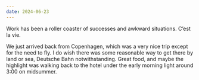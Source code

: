 ```yaml
---
date: 2024-06-23
---
```


Work has been a roller coaster of successes and awkward situations. C’est la vie.

We just arrived back from Copenhagen, which was a very nice trip except for the need to fly. I do wish there was some reasonable way to get there by land or sea, Deutsche Bahn notwithstanding. Great food, and maybe the highlight was walking back to the hotel under the early morning light around 3:00 on midsummer.
